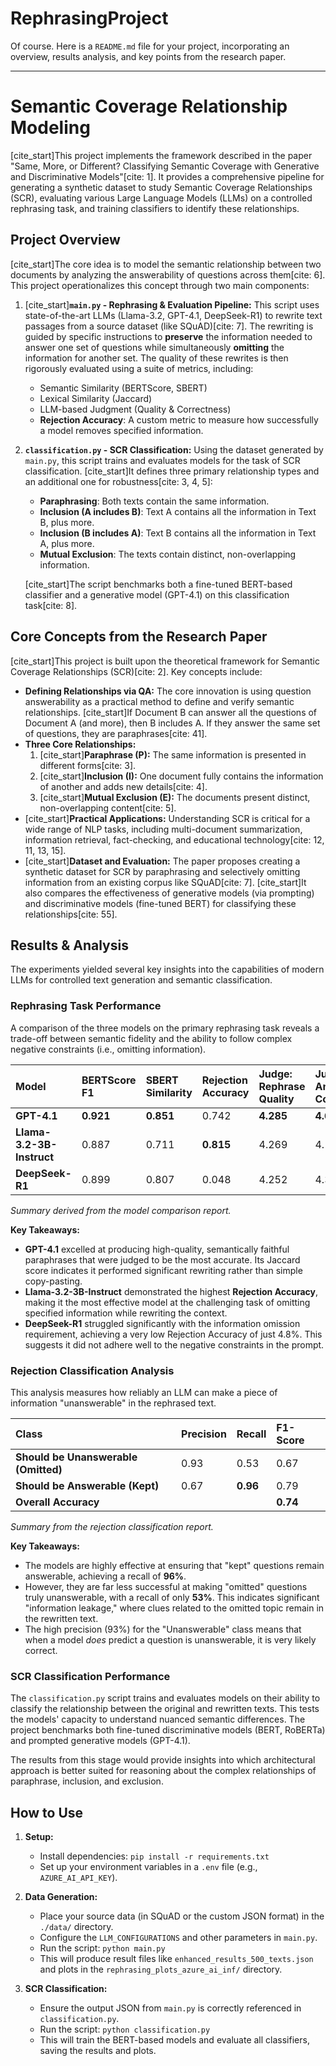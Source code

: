 # RephrasingProject
Of course. Here is a `README.md` file for your project, incorporating an overview, results analysis, and key points from the research paper.

***

# Semantic Coverage Relationship Modeling

[cite_start]This project implements the framework described in the paper "Same, More, or Different? Classifying Semantic Coverage with Generative and Discriminative Models"[cite: 1]. It provides a comprehensive pipeline for generating a synthetic dataset to study Semantic Coverage Relationships (SCR), evaluating various Large Language Models (LLMs) on a controlled rephrasing task, and training classifiers to identify these relationships.

## Project Overview

[cite_start]The core idea is to model the semantic relationship between two documents by analyzing the answerability of questions across them[cite: 6]. This project operationalizes this concept through two main components:

1.  [cite_start]**`main.py` - Rephrasing & Evaluation Pipeline:** This script uses state-of-the-art LLMs (Llama-3.2, GPT-4.1, DeepSeek-R1) to rewrite text passages from a source dataset (like SQuAD)[cite: 7]. The rewriting is guided by specific instructions to **preserve** the information needed to answer one set of questions while simultaneously **omitting** the information for another set. The quality of these rewrites is then rigorously evaluated using a suite of metrics, including:
    * Semantic Similarity (BERTScore, SBERT)
    * Lexical Similarity (Jaccard)
    * LLM-based Judgment (Quality & Correctness)
    * **Rejection Accuracy**: A custom metric to measure how successfully a model removes specified information.

2.  **`classification.py` - SCR Classification:** Using the dataset generated by `main.py`, this script trains and evaluates models for the task of SCR classification. [cite_start]It defines three primary relationship types and an additional one for robustness[cite: 3, 4, 5]:
    * **Paraphrasing**: Both texts contain the same information.
    * **Inclusion (A includes B)**: Text A contains all the information in Text B, plus more.
    * **Inclusion (B includes A)**: Text B contains all the information in Text A, plus more.
    * **Mutual Exclusion**: The texts contain distinct, non-overlapping information.

    [cite_start]The script benchmarks both a fine-tuned BERT-based classifier and a generative model (GPT-4.1) on this classification task[cite: 8].

## Core Concepts from the Research Paper

[cite_start]This project is built upon the theoretical framework for Semantic Coverage Relationships (SCR)[cite: 2]. Key concepts include:

* **Defining Relationships via QA:** The core innovation is using question answerability as a practical method to define and verify semantic relationships. [cite_start]If Document B can answer all the questions of Document A (and more), then B includes A. If they answer the same set of questions, they are paraphrases[cite: 41].
* **Three Core Relationships:**
    1.  [cite_start]**Paraphrase (P):** The same information is presented in different forms[cite: 3].
    2.  [cite_start]**Inclusion (I):** One document fully contains the information of another and adds new details[cite: 4].
    3.  [cite_start]**Mutual Exclusion (E):** The documents present distinct, non-overlapping content[cite: 5].
* [cite_start]**Practical Applications:** Understanding SCR is critical for a wide range of NLP tasks, including multi-document summarization, information retrieval, fact-checking, and educational technology[cite: 12, 11, 13, 15].
* [cite_start]**Dataset and Evaluation:** The paper proposes creating a synthetic dataset for SCR by paraphrasing and selectively omitting information from an existing corpus like SQuAD[cite: 7]. [cite_start]It also compares the effectiveness of generative models (via prompting) and discriminative models (fine-tuned BERT) for classifying these relationships[cite: 55].

## Results & Analysis

The experiments yielded several key insights into the capabilities of modern LLMs for controlled text generation and semantic classification.

### Rephrasing Task Performance

A comparison of the three models on the primary rephrasing task reveals a trade-off between semantic fidelity and the ability to follow complex negative constraints (i.e., omitting information).

| Model | BERTScore F1 | SBERT Similarity | Rejection Accuracy | Judge: Rephrase Quality | Judge: Answer Correctness | Jaccard Token |
| :--- | :--- | :--- | :--- | :--- | :--- | :--- |
| **GPT-4.1** | **0.921** | **0.851** | 0.742 | **4.285** | **4.673** | **0.357** |
| **Llama-3.2-3B-Instruct** | 0.887 | 0.711 | **0.815** | 4.269 | 4.106 | 0.328 |
| **DeepSeek-R1** | 0.899 | 0.807 | 0.048 | 4.252 | 4.360 | 0.253 |

*Summary derived from the model comparison report.*

**Key Takeaways:**

* **GPT-4.1** excelled at producing high-quality, semantically faithful paraphrases that were judged to be the most accurate. Its Jaccard score indicates it performed significant rewriting rather than simple copy-pasting.
* **Llama-3.2-3B-Instruct** demonstrated the highest **Rejection Accuracy**, making it the most effective model at the challenging task of omitting specified information while rewriting the context.
* **DeepSeek-R1** struggled significantly with the information omission requirement, achieving a very low Rejection Accuracy of just 4.8%. This suggests it did not adhere well to the negative constraints in the prompt.

### Rejection Classification Analysis

This analysis measures how reliably an LLM can make a piece of information "unanswerable" in the rephrased text.

| Class | Precision | Recall | F1-Score |
| :--- | :--- | :--- | :--- |
| **Should be Unanswerable (Omitted)** | 0.93 | 0.53 | 0.67 |
| **Should be Answerable (Kept)** | 0.67 | **0.96** | 0.79 |
| **Overall Accuracy** | | | **0.74** |

*Summary from the rejection classification report.*

**Key Takeaways:**

* The models are highly effective at ensuring that "kept" questions remain answerable, achieving a recall of **96%**.
* However, they are far less successful at making "omitted" questions truly unanswerable, with a recall of only **53%**. This indicates significant "information leakage," where clues related to the omitted topic remain in the rewritten text.
* The high precision (93%) for the "Unanswerable" class means that when a model *does* predict a question is unanswerable, it is very likely correct.

### SCR Classification Performance

The `classification.py` script trains and evaluates models on their ability to classify the relationship between the original and rewritten texts. This tests the models' capacity to understand nuanced semantic differences. The project benchmarks both fine-tuned discriminative models (BERT, RoBERTa) and prompted generative models (GPT-4.1).

The results from this stage would provide insights into which architectural approach is better suited for reasoning about the complex relationships of paraphrase, inclusion, and exclusion.

## How to Use

1.  **Setup:**
    * Install dependencies: `pip install -r requirements.txt`
    * Set up your environment variables in a `.env` file (e.g., `AZURE_AI_API_KEY`).

2.  **Data Generation:**
    * Place your source data (in SQuAD or the custom JSON format) in the `./data/` directory.
    * Configure the `LLM_CONFIGURATIONS` and other parameters in `main.py`.
    * Run the script: `python main.py`
    * This will produce result files like `enhanced_results_500_texts.json` and plots in the `rephrasing_plots_azure_ai_inf/` directory.

3.  **SCR Classification:**
    * Ensure the output JSON from `main.py` is correctly referenced in `classification.py`.
    * Run the script: `python classification.py`
    * This will train the BERT-based models and evaluate all classifiers, saving the results and plots.
